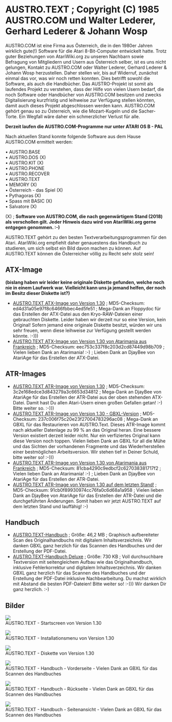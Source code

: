 # AUSTRO.TEXT ; Copyright (C) 1985 AUSTRO.COM und Walter Lederer, Gerhard Lederer & Johann Wosp  
AUSTRO.COM ist eine Firma aus Österreich, die in den 1980er Jahren wirklich gute(!) Software für die Atari 8-Bit-Computer entwickelt hatte. Trotz guter Beziehungen von AtariWiki.org zu unseren Nachbarn sowie Befragung von Mitgliedern und Usern aus Österreich selber, ist es uns nicht gelungen, Kontakt zu AUSTRO.COM oder Walter Lederer, Gerhard Lederer & Johann Wosp herzustellen. Daher stellen wir, bis auf Widerruf, zunächst einmal das vor, was wir noch retten konnten. Dies betrifft sowohl die Software, als auch die Handbücher. Das AUSTRO-Projekt ist somit als laufendes Projekt zu verstehen, dass der Hilfe von vielen Usern bedarf, die noch Software oder Handbücher von AUSTRO.COM besitzen und zwecks Digitalisierung kurzfristig und leihweise zur Verfügung stellen könnten, damit auch dieses Projekt abgeschlossen werden kann. AUSTRO.COM gehört genau so zu Österreich, wie die Mozart-Kugeln und die Sacher-Torte. Ein Wegfall wäre daher ein schmerzlicher Verlust für alle.  
  
__Derzeit laufen die AUSTRO.COM-Programme nur unter ATARI OS B - PAL__  
  
Nach aktuellen Stand konnte folgende Software aus dem Hause AUSTRO.COM ermittelt werden:  
  
• AUSTRO.BASE  
• AUSTRO.DOS (X)  
• AUSTRO.KIT (X)  
• AUSTRO.PHONE  
• AUSTRO.RECOVER  
• AUSTRO.TEXT  
• MEMORY (X)  
• Österreich - das Spiel (X)  
• Pythagoras (X)  
• Spass mit BASIC (X)  
• Salvatore (X)  
  
(X) ; __Software von AUSTRO.COM, die nach gegenwärtigem Stand (2018) als verschollen gilt. Jeder Hinweis dazu wird von AtariWiki.org gerne entgegen genommen. :-)__  
  
AUSTRO.TEXT gehört zu den besten Textverarbeitungsprogrammen für den Atari. AtariWiki.org empfiehlt daher genauestens das Handbuch zu studieren, um sich selbst ein Bild davon machen zu können. Auf AUSTRO.TEXT können die Österreicher völlig zu Recht sehr stolz sein!  
  
## ATX-Image  
__(bislang haben wir leider keine originale Diskette gefunden, welche noch nie in einem Laufwerk war. Vielleicht kann uns ja jemand helfen, der noch im Besitz dieser Diskette ist?)__  
- [AUSTRO.TEXT ATX-Image von Version 1.30](attachments/Austro_Text.ATX) ; MD5-Checksum: ed4d31a05e97f8c6466fbbec4ed5fe51 ; Mega-Dank an Floppydoc für das Erstellen der ATX-Datei aus den Kryo-RAW-Dateien einer gebrauchten Diskette. Leider haben wir derzeit nur so eine Version, kein Original! Sofern jemand eine originale Diskette besitzt, würden wir uns sehr freuen, wenn diese leihweise zur Verfügung gestellt werden könnte. :-)))  
- [AUSTRO.TEXT ATX-Image von Version 1.30 von Atarimania aus Frankreich](attachments/Austro.Text_1985Austro.ComATf.atx) ; MD5-Checksum: eec753c337f8c203d2cd87449d98b709 ; Vielen lieben Dank an Atarimania! :-) ; Lieben Dank an DjayBee von AtariAge für das Erstellen der ATX-Datei.  
  
## ATR-Images  
- [AUSTRO.TEXT ATR-Image von Version 1.30](attachments/Austro.Text_1985Austro.ComAT.atr) ; MD5-Checksum: 3c2e168edce3d843279a3c6653d34812 ; Mega-Dank an DjayBee von AtariAge für das Erstellen der ATR-Datei aus der oben stehenden ATX-Datei. Damit hast Du allen Atari-Usern einen großen Gefallen getan! :-) Bitte weiter so. :-)))  
- [AUSTRO.TEXT ATR-Image von Version 1.30 - GBXL-Version](attachments/Austro.Text_1985Austro.ComAT-GBXL.atr) ; MD5-Checksum: 237c006f75c20e23f27004783296ac08 ; Mega-Dank an GBXL für das Restaurieren von AUSTRO.Text. Dieses ATR-Image kommt nach aktueller Datenlage zu 99 % an das Original heran. Eine bessere Version existiert derzeit leider nicht. Nur ein verfiziertes Original kann diese Version noch toppen. Vielen lieben Dank an GBXL für all die Mühe und das Sichten der vorhandenen Fragmente und das Wiederherstellen einer bestmöglichen Arbeitsversion. Wir stehen tief in Deiner Schuld, bitte weiter so! :-)))  
- [AUSTRO.TEXT ATR-Image von Version 1.30 von Atarimania aus Frankreich](attachments/Austro.Text_1985Austro.ComATfcr_CSS.atr) ; MD5-Checksum: 81cba4290c9edbcf2c627038381717f2 ; Vielen lieben Dank an Atarimania! :-) ; Lieben Dank an DjayBee von AtariAge für das Erstellen der ATR-Datei.  
- [AUSTRO.TEXT ATR-Image von Version 1.30 auf dem letzten Stand!](attachments/Austro.Text_1985Austro.ComATmcr_CSS.atr) ; MD5-Checksum: 91cb0f89930974cc76fa0c6d68a1a958 ; Vielen lieben Dank an DjayBee von AtariAge für das Erstellen der ATR-Datei und die durchgeführten Änderungen. Somit haben wir jetzt AUSTRO.TEXT auf dem letzten Stand und lauffähig! :-)  
  
## Handbuch  
- [AUSTRO.TEXT-Handbuch](https://data.atariwiki.org/DOC/AustroText_V1-30_Scan_2018.pdf) ; Größe: 46,2 MB ; Graphisch aufbereiteter Scan des Originalhandbuchs mit digitalem Inhaltsverzeichnis. Wir danken GBXL ganz herzlich für das Scannen des Handbuches und der Erstellung der PDF-Datei.  
- [AUSTRO.TEXT-Handbuch Deluxe](attachments/AustroText_V1-30_Re_Edit_2018_InhVz.pdf) ; Größe: 730 KB ; Voll durchsuchbare Textversion mit seitengleichem Aufbau wie das Originalhandbuch, inklusive Fehlerkorrektur und digitalem Inhaltsverzeichnis. Wir danken GBXL ganz herzlich für das Scannen des Handbuches und der Erstellung der PDF-Datei inklusive Nachbearbeitung. Du machst wirklich mit Abstand die besten PDF-Dateien! Bitte weiter so! :-))) Wir danken Dir ganz herzlich. :-)  
  
## Bilder  
![](attachments/AUSTRO.TEXT.png)  
AUSTRO.TEXT - Startscreen von Version 1.30  
  
![](attachments/Installationsmenu+AUSTRO.TEXT.png)  
AUSTRO.TEXT - Installationsmenu von Version 1.30  
  
![](attachments/Diskette.jpg)  
AUSTRO.TEXT - Diskette von Version 1.30  
  
![](attachments/Cover.jpg)  
AUSTRO.TEXT - Handbuch - Vorderseite - Vielen Dank an GBXL für das Scannen des Handbuches  
  
![](attachments/Back.jpg)  
AUSTRO.TEXT - Handbuch - Rückseite - Vielen Dank an GBXL für das Scannen des Handbuches  
  
![](attachments/Side.jpg)  
AUSTRO.TEXT - Handbuch - Seitenansicht - Vielen Dank an GBXL für das Scannen des Handbuches  
